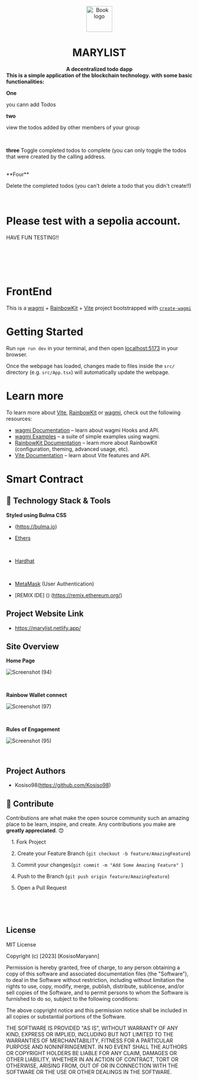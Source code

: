 <div align="center">
    <img src="p![R (8)](https://user-images.githubusercontent.com/114183913/228656388-6a101511-62c3-423b-86a1-db97f7a21696.png)
ublic/logo.gif" height="70" alt="Book logo">
    <h1>MARYLIST </h1>
    <strong align="center">A decentralized todo dapp </strong>
</div>
<strong>This is a simple application of the blockchain technology. with some basic functionalities:</strong>
<br> 

**One**

you cann add Todos
<br>


**two**


view the todos added by other members of your group

<br>

**three**
Toggle completed todos to complete (you can only toggle the todos that were created by the calling address.

<br>
**Four**

Delete the completed todos (you can't delete a todo that you didn't create!!)

<br>

# Please test with a sepolia account.
HAVE FUN TESTING!! 
<br> <br>

<br>
<br>
<br>

# FrontEnd

This is a [wagmi](https://wagmi.sh) + [RainbowKit](https://rainbowkit.com) + [Vite](https://vitejs.dev/) project bootstrapped with [`create-wagmi`](https://github.com/wagmi-dev/wagmi/tree/main/packages/create-wagmi)

# Getting Started

Run `npm run dev` in your terminal, and then open [localhost:5173](http://localhost:5173) in your browser.

Once the webpage has loaded, changes made to files inside the `src/` directory (e.g. `src/App.tsx`) will automatically update the webpage.

# Learn more

To learn more about [Vite](https://vitejs.dev/), [RainbowKit](https://rainbowkit.com) or [wagmi](https://wagmi.sh), check out the following resources:

- [wagmi Documentation](https://wagmi.sh) – learn about wagmi Hooks and API.
- [wagmi Examples](https://wagmi.sh/examples/connect-wallet) – a suite of simple examples using wagmi.
- [RainbowKit Documentation](https://rainbowkit.com/docs/introduction) – learn more about RainbowKit (configuration, theming, advanced usage, etc).
- [Vite Documentation](https://vitejs.dev/) – learn about Vite features and API.


# Smart Contract

## 🔧 Technology Stack & Tools

**Styled using Bulma CSS**
- (https://bulma.io)

- [Ethers](https://docs.ethers.io/)
<br/>

- [Hardhat](https://hardhat.org/)
<br/>

- [MetaMask]() (User Authentication)

- [REMIX IDE] () (https://remix.ethereum.org/)

## **Project Website Link**

- https://marylist.netlify.app/



## **Site Overview**

**Home Page**


![Screenshot (94)](https://user-images.githubusercontent.com/114183913/228651197-da484d30-8442-42cf-ad7e-776bd51c4c65.png)



<br/>

**Rainbow Wallet connect**

![Screenshot (97)](https://user-images.githubusercontent.com/114183913/228653813-82548abf-f2c7-4911-bb48-c6b762c38bab.png)


<br/>

**Rules of Engagement**

![Screenshot (95)](https://user-images.githubusercontent.com/114183913/228651404-c7690c44-a639-4b4d-aabf-dc685b952a2e.png)

<br/>


## **Project Authors**

- Kosiso98(https://github.com/Kosiso98)

## 🤝 Contribute
Contributions are what make the open source community such an amazing place to be learn, inspire, and create. Any contributions you make are <strong>greatly appreciated</strong>. 😊
<p>
&emsp;1. Fork Project

</p>
<p>

&emsp;2. Create your Feature Branch (`git checkout -b feature/AmazingFeature`)
</p>

<p>

&emsp;3. Commit your changes(`git commit -m "Add Some Amazing Feature" `)
</p>

<p>

&emsp;4. Push to the Branch (`git push origin feature/AmazingFeature`)
</p>

<p>
&emsp;5. Open a Pull Request

</p>






<br/>
<br/>
<br/>









## **License**

MIT License

Copyright (c) [2023] [KosisoMaryann]

Permission is hereby granted, free of charge, to any person obtaining a copy
of this software and associated documentation files (the "Software"), to deal
in the Software without restriction, including without limitation the rights
to use, copy, modify, merge, publish, distribute, sublicense, and/or sell
copies of the Software, and to permit persons to whom the Software is
furnished to do so, subject to the following conditions:

The above copyright notice and this permission notice shall be included in all
copies or substantial portions of the Software.

THE SOFTWARE IS PROVIDED "AS IS", WITHOUT WARRANTY OF ANY KIND, EXPRESS OR
IMPLIED, INCLUDING BUT NOT LIMITED TO THE WARRANTIES OF MERCHANTABILITY,
FITNESS FOR A PARTICULAR PURPOSE AND NONINFRINGEMENT. IN NO EVENT SHALL THE
AUTHORS OR COPYRIGHT HOLDERS BE LIABLE FOR ANY CLAIM, DAMAGES OR OTHER
LIABILITY, WHETHER IN AN ACTION OF CONTRACT, TORT OR OTHERWISE, ARISING FROM,
OUT OF OR IN CONNECTION WITH THE SOFTWARE OR THE USE OR OTHER DEALINGS IN THE
SOFTWARE.
